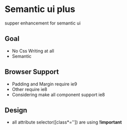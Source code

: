 # Semantic ui plus
supper enhancement for semantic ui

## Goal
- No Css Writing at all
- Semantic

## Browser Support
- Padding and Margin require ie9
- Other require ie8
- Considering make all component support ie8

## Design
- all attribute selector([class*='']) are using **!important**
